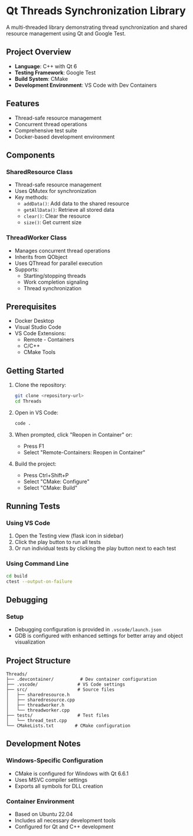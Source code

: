 # Qt Threads Synchronization Library

A multi-threaded library demonstrating thread synchronization and shared resource management using Qt and Google Test.

## Project Overview

- **Language**: C++ with Qt 6
- **Testing Framework**: Google Test
- **Build System**: CMake
- **Development Environment**: VS Code with Dev Containers

## Features

- Thread-safe resource management
- Concurrent thread operations
- Comprehensive test suite
- Docker-based development environment

## Components

### SharedResource Class
- Thread-safe resource management
- Uses QMutex for synchronization
- Key methods:
  - `addData()`: Add data to the shared resource
  - `getAllData()`: Retrieve all stored data
  - `clear()`: Clear the resource
  - `size()`: Get current size

### ThreadWorker Class
- Manages concurrent thread operations
- Inherits from QObject
- Uses QThread for parallel execution
- Supports:
  - Starting/stopping threads
  - Work completion signaling
  - Thread synchronization

## Prerequisites

- Docker Desktop
- Visual Studio Code
- VS Code Extensions:
  - Remote - Containers
  - C/C++
  - CMake Tools

## Getting Started

1. Clone the repository:
   ```bash
   git clone <repository-url>
   cd Threads
   ```

2. Open in VS Code:
   ```bash
   code .
   ```

3. When prompted, click "Reopen in Container" or:
   - Press F1
   - Select "Remote-Containers: Reopen in Container"

4. Build the project:
   - Press Ctrl+Shift+P
   - Select "CMake: Configure"
   - Select "CMake: Build"

## Running Tests

### Using VS Code
1. Open the Testing view (flask icon in sidebar)
2. Click the play button to run all tests
3. Or run individual tests by clicking the play button next to each test

### Using Command Line
```bash
cd build
ctest --output-on-failure
```

## Debugging

### Setup
- Debugging configuration is provided in `.vscode/launch.json`
- GDB is configured with enhanced settings for better array and object visualization

## Project Structure

```
Threads/
├── .devcontainer/          # Dev container configuration
├── .vscode/               # VS Code settings
├── src/                   # Source files
│   ├── sharedresource.h
│   ├── sharedresource.cpp
│   ├── threadworker.h
│   └── threadworker.cpp
├── tests/                 # Test files
│   └── thread_test.cpp
└── CMakeLists.txt        # CMake configuration
```

## Development Notes

### Windows-Specific Configuration
- CMake is configured for Windows with Qt 6.6.1
- Uses MSVC compiler settings
- Exports all symbols for DLL creation

### Container Environment
- Based on Ubuntu 22.04
- Includes all necessary development tools
- Configured for Qt and C++ development


